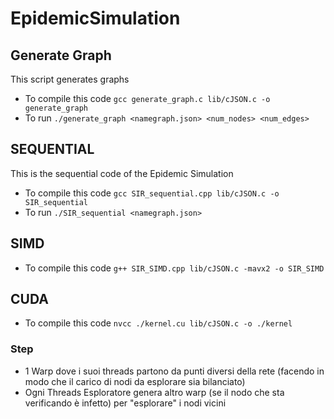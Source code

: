 # EpidemicSimulation

## Generate Graph
This script generates graphs
- To compile this code ```gcc generate_graph.c lib/cJSON.c -o generate_graph```
- To run ```./generate_graph <namegraph.json> <num_nodes> <num_edges>```

## SEQUENTIAL
This is the sequential code of the Epidemic Simulation
- To compile this code ```gcc SIR_sequential.cpp lib/cJSON.c -o SIR_sequential```
- To run ```./SIR_sequential <namegraph.json>```

## SIMD
- To compile this code ```g++ SIR_SIMD.cpp lib/cJSON.c -mavx2 -o SIR_SIMD```


## CUDA
- To compile this code ```nvcc ./kernel.cu lib/cJSON.c -o ./kernel```


### Step
- 1 Warp dove i suoi threads partono da punti diversi della rete (facendo in modo che il carico di nodi da esplorare sia bilanciato)
- Ogni Threads Esploratore genera altro warp (se il nodo che sta verificando è infetto) per "esplorare" i nodi vicini